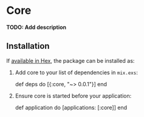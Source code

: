 # Core

**TODO: Add description**

## Installation

If [available in Hex](https://hex.pm/docs/publish), the package can be installed as:

  1. Add core to your list of dependencies in `mix.exs`:

        def deps do
          [{:core, "~> 0.0.1"}]
        end

  2. Ensure core is started before your application:

        def application do
          [applications: [:core]]
        end

